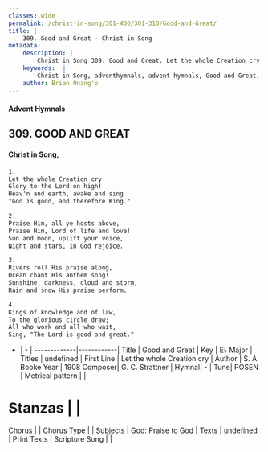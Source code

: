 ```yaml
---
classes: wide
permalink: /christ-in-song/301-400/301-310/Good-and-Great/
title: |
    309. Good and Great - Christ in Song
metadata:
    description: |
        Christ in Song 309. Good and Great. Let the whole Creation cry Glory to the Lord on high! Heav'n and earth, awake and sing "God is good, and therefore King."
    keywords:  |
        Christ in Song, adventhymnals, advent hymnals, Good and Great, Let the whole Creation cry. 
    author: Brian Onang'o
---
```


#### Advent Hymnals
## 309. GOOD AND GREAT
####  Christ in Song,

```txt
1.
Let the whole Creation cry
Glory to the Lord on high!
Heav'n and earth, awake and sing
"God is good, and therefore King."

2.
Praise Him, all ye hosts above,
Praise Him, Lord of life and love!
Sun and moon, uplift your voice,
Night and stars, in God rejoice.

3.
Rivers roll His praise along,
Ocean chant His anthem song!
Sunshine, darkness, cloud and storm,
Rain and snow His praise perform.

4.
Kings of knowledge and of law,
To the glorious circle draw;
All who work and all who wait,
Sing, "The Lord is good and great."

```

- |   -  |
-------------|------------|
Title | Good and Great |
Key | E♭ Major |
Titles | undefined |
First Line | Let the whole Creation cry |
Author | S. A. Booke
Year | 1908
Composer| G. C. Strattner |
Hymnal|  - |
Tune| POSEN |
Metrical pattern | |
# Stanzas |  |
Chorus |  |
Chorus Type |  |
Subjects | God: Praise to God |
Texts | undefined |
Print Texts | 
Scripture Song |  |
    
